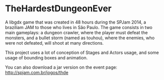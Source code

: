 TheHardestDungeonEver
=====================

A libgdx game that was created in 48 hours during the SPJam 2014, a braziliam JAM to those who lives in São Paulo.
The game consists in two main gameplays: a dungeon crawler, where the player must defeat the monsters, and a bullet storm (named as touhou), where the enemies, who were not defeated, will shoot at many directions.

This project uses a lot of conception of Stages and Actors usage, and some usage of bounding boxes and animation.

You can also download a jar version on the event page:
http://spjam.com.br/jogos/thde
